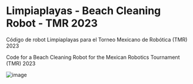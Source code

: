 # Limpiaplayas - Beach Cleaning Robot - TMR 2023
Código de robot Limpiaplayas para el Torneo Mexicano de Robótica (TMR) 2023

Code for a Beach Cleaning Robot for the Mexican Robotics Tournament (TMR) 2023

![image](https://user-images.githubusercontent.com/105238261/236591661-012abb8f-8221-4b2e-9060-e5bb3fecbeac.png)
